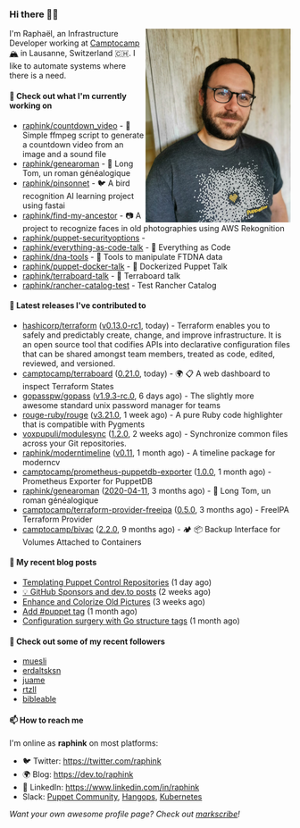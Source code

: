 ### Hi there 👋🏼

<img align="right" src="https://raw.githubusercontent.com/raphink/raphink/master/assets/raphink.jpg" width="260">


I'm Raphaël, an Infrastructure Developer working at [Camptocamp 🏔](https://github.com/camptocamp) in Lausanne, Switzerland 🇨🇭.
I like to automate systems where there is a need.


#### 🌱 Check out what I'm currently working on

- [raphink/countdown_video](https://github.com/raphink/countdown_video) - 🎥 Simple ffmpeg script to generate a countdown video from an image and a sound file
- [raphink/genearoman](https://github.com/raphink/genearoman) - 📖 Long Tom, un roman généalogique
- [raphink/pinsonnet](https://github.com/raphink/pinsonnet) - 🐦 A bird recognition AI learning project using fastai
- [raphink/find-my-ancestor](https://github.com/raphink/find-my-ancestor) - 📷 A project to recognize faces in old photographies using AWS Rekognition
- [raphink/puppet-securityoptions](https://github.com/raphink/puppet-securityoptions) - 
- [raphink/everything-as-code-talk](https://github.com/raphink/everything-as-code-talk) - 🎤 Everything as Code
- [raphink/dna-tools](https://github.com/raphink/dna-tools) - 🧬 Tools to manipulate FTDNA data
- [raphink/puppet-docker-talk](https://github.com/raphink/puppet-docker-talk) - 🎤 Dockerized Puppet Talk
- [raphink/terraboard-talk](https://github.com/raphink/terraboard-talk) - 🎤 Terraboard talk
- [raphink/rancher-catalog-test](https://github.com/raphink/rancher-catalog-test) - Test Rancher Catalog

#### 🔭 Latest releases I've contributed to

- [hashicorp/terraform](https://github.com/hashicorp/terraform) ([v0.13.0-rc1](https://github.com/hashicorp/terraform/releases/tag/v0.13.0-rc1), today) - Terraform enables you to safely and predictably create, change, and improve infrastructure. It is an open source tool that codifies APIs into declarative configuration files that can be shared amongst team members, treated as code, edited, reviewed, and versioned.
- [camptocamp/terraboard](https://github.com/camptocamp/terraboard) ([0.21.0](https://github.com/camptocamp/terraboard/releases/tag/0.21.0), today) - :earth_africa: :clipboard:  A web dashboard to inspect Terraform States 
- [gopasspw/gopass](https://github.com/gopasspw/gopass) ([v1.9.3-rc.0](https://github.com/gopasspw/gopass/releases/tag/v1.9.3-rc.0), 6 days ago) - The slightly more awesome standard unix password manager for teams
- [rouge-ruby/rouge](https://github.com/rouge-ruby/rouge) ([v3.21.0](https://github.com/rouge-ruby/rouge/releases/tag/v3.21.0), 1 week ago) - A pure Ruby code highlighter that is compatible with Pygments
- [voxpupuli/modulesync](https://github.com/voxpupuli/modulesync) ([1.2.0](https://github.com/voxpupuli/modulesync/releases/tag/1.2.0), 2 weeks ago) - Synchronize common files across your Git repositories.
- [raphink/moderntimeline](https://github.com/raphink/moderntimeline) ([v0.11](https://github.com/raphink/moderntimeline/releases/tag/v0.11), 1 month ago) - A timeline package for moderncv
- [camptocamp/prometheus-puppetdb-exporter](https://github.com/camptocamp/prometheus-puppetdb-exporter) ([1.0.0](https://github.com/camptocamp/prometheus-puppetdb-exporter/releases/tag/1.0.0), 1 month ago) -  Prometheus Exporter for PuppetDB
- [raphink/genearoman](https://github.com/raphink/genearoman) ([2020-04-11](https://github.com/raphink/genearoman/releases/tag/2020-04-11), 3 months ago) - 📖 Long Tom, un roman généalogique
- [camptocamp/terraform-provider-freeipa](https://github.com/camptocamp/terraform-provider-freeipa) ([0.5.0](https://github.com/camptocamp/terraform-provider-freeipa/releases/tag/0.5.0), 3 months ago) - FreeIPA Terraform Provider
- [camptocamp/bivac](https://github.com/camptocamp/bivac) ([2.2.0](https://github.com/camptocamp/bivac/releases/tag/2.2.0), 9 months ago) - 🏕 📦 Backup Interface for Volumes Attached to Containers

#### 📜 My recent blog posts

- [Templating Puppet Control Repositories](https://dev.to/camptocamp-ops/templating-puppet-control-repositories-3pk7) (1 day ago)
- [💡 GitHub Sponsors and dev.to posts](https://dev.to/raphink/github-sponsors-and-dev-to-posts-51b1) (2 weeks ago)
- [Enhance and Colorize Old Pictures](https://dev.to/raphink/enhance-and-colorize-old-pictures-5c9g) (3 weeks ago)
- [Add #puppet tag](https://dev.to/raphink/add-puppet-tag-142l) (1 month ago)
- [Configuration surgery with Go structure tags](https://dev.to/raphink/configuration-surgery-with-go-structure-tags-12a4) (1 month ago)

#### 👯 Check out some of my recent followers

- [muesli](https://github.com/muesli)
- [erdaltsksn](https://github.com/erdaltsksn)
- [juame](https://github.com/juame)
- [rtzll](https://github.com/rtzll)
- [bibleable](https://github.com/bibleable)

#### 📫 How to reach me

I'm online as **raphink** on most platforms:

- 🐦 Twitter: https://twitter.com/raphink
- 🌍 Blog: https://dev.to/raphink
- 🏢 LinkedIn: https://www.linkedin.com/in/raphink
- Slack: [Puppet Community](https://slack.puppet.com/), [Hangops](https://signup.hangops.com/), [Kubernetes](https://slack.k8s.io/)

*Want your own awesome profile page? Check out [markscribe](https://github.com/muesli/markscribe)!*
